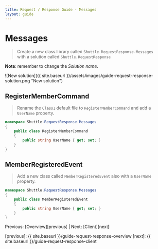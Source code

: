 ```yaml
---
title: Request / Response Guide - Messages
layout: guide
---
```

<script src="{{ site.baseurl }}/assets/js/guide-request-response.js"></script>
<script>shuttle.guideData.selectedItemName = 'guide-request-response-messages'</script>
# Messages

> Create a new class library called `Shuttle.RequestResponse.Messages` with a solution called `Shuttle.RequestResponse`

**Note**: remember to change the *Solution name*.

![New solution]({{ site.baseurl }}/assets/images/guide-request-response-solution.png "New solution")

## RegisterMemberCommand

> Rename the `Class1` default file to `RegisterMemberCommand` and add a `UserName` property.

``` c#
namespace Shuttle.RequestResponse.Messages
{
	public class RegisterMemberCommand
	{
		public string UserName { get; set; }
	}
}
```

## MemberRegisteredEvent

> Add a new class called `MemberRegisteredEvent` also with a `UserName` property.

``` c#
namespace Shuttle.RequestResponse.Messages
{
	public class MemberRegisteredEvent
	{
		public string UserName { get; set; }
	}
}
```

Previous: [Overview][previous] | Next: [Client][next]

[previous]: {{ site.baseurl }}/guide-request-response-overview
[next]: {{ site.baseurl }}/guide-request-response-client
